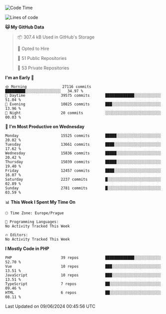 <!--START_SECTION:waka-->
![Code Time](http://img.shields.io/badge/Code%20Time-1%2C583%20hrs%2058%20mins-blue)

![Lines of code](https://img.shields.io/badge/From%20Hello%20World%20I%27ve%20Written-24.6%20million%20lines%20of%20code-blue)

**🐱 My GitHub Data** 

> 📦 307.4 kB Used in GitHub's Storage 
 > 
> 💼 Opted to Hire
 > 
> 📜 51 Public Repositories 
 > 
> 🔑 53 Private Repositories 
 > 
**I'm an Early 🐤** 

```text
🌞 Morning                27116 commits       █████████░░░░░░░░░░░░░░░░   34.97 % 
🌆 Daytime                39575 commits       █████████████░░░░░░░░░░░░   51.04 % 
🌃 Evening                10825 commits       ███░░░░░░░░░░░░░░░░░░░░░░   13.96 % 
🌙 Night                  20 commits          ░░░░░░░░░░░░░░░░░░░░░░░░░   00.03 % 
```
📅 **I'm Most Productive on Wednesday** 

```text
Monday                   15525 commits       █████░░░░░░░░░░░░░░░░░░░░   20.02 % 
Tuesday                  13661 commits       ████░░░░░░░░░░░░░░░░░░░░░   17.62 % 
Wednesday                15836 commits       █████░░░░░░░░░░░░░░░░░░░░   20.42 % 
Thursday                 15039 commits       █████░░░░░░░░░░░░░░░░░░░░   19.40 % 
Friday                   12457 commits       ████░░░░░░░░░░░░░░░░░░░░░   16.07 % 
Saturday                 2237 commits        █░░░░░░░░░░░░░░░░░░░░░░░░   02.89 % 
Sunday                   2781 commits        █░░░░░░░░░░░░░░░░░░░░░░░░   03.59 % 
```


📊 **This Week I Spent My Time On** 

```text
🕑︎ Time Zone: Europe/Prague

💬 Programming Languages: 
No Activity Tracked This Week

🔥 Editors: 
No Activity Tracked This Week
```

**I Mostly Code in PHP** 

```text
PHP                      39 repos            █████████████░░░░░░░░░░░░   52.70 % 
Vue                      10 repos            ███░░░░░░░░░░░░░░░░░░░░░░   13.51 % 
JavaScript               10 repos            ███░░░░░░░░░░░░░░░░░░░░░░   13.51 % 
TypeScript               7 repos             ██░░░░░░░░░░░░░░░░░░░░░░░   09.46 % 
HTML                     6 repos             ██░░░░░░░░░░░░░░░░░░░░░░░   08.11 % 
```




 Last Updated on 09/06/2024 00:45:56 UTC
<!--END_SECTION:waka-->
<!--
**AlexKratky/AlexKratky** is a ✨ _special_ ✨ repository because its `README.md` (this file) appears on your GitHub profile.

Here are some ideas to get you started:

- 🔭 I’m currently working on ...
- 🌱 I’m currently learning ...
- 👯 I’m looking to collaborate on ...
- 🤔 I’m looking for help with ...
- 💬 Ask me about ...
- 📫 How to reach me: ...
- 😄 Pronouns: ...
- ⚡ Fun fact: ...
-->
